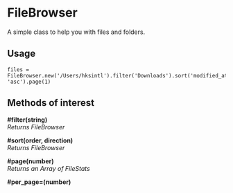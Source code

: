# FileBrowser

A simple class to help you with files and folders.

## Usage
    
    files = FileBrowser.new('/Users/hksintl').filter('Downloads').sort('modified_at', 'asc').page(1)

## Methods of interest

**#filter(string)**  
*Returns FileBrowser*  

**#sort(order, direction)**  
*Returns FileBrowser*  

**#page(number)**   
 *Returns an Array of FileStats*  

**#per_page=(number)**  


